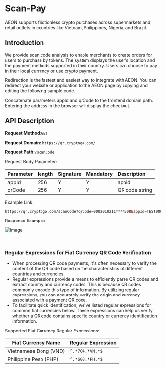 # Scan-Pay
AEON supports frictionless crypto purchases across supermarkets and retail outlets in countries like Vietnam, Philippines, Nigeria, and Brazil.

## Introduction

We provide scan code analysis to enable merchants to create orders for users to purchase by tokens. The system displays the user's location and the payment methods supported in their country. Users can choose to pay in their local currency or use crypto payment.

Redirection is the fastest and easiest way to integrate with AEON. You can redirect your website or application to the AEON page by copying and editing the following sample code.

Concatenate parameters appId and qrCode to the frontend domain path. Entering the address in the browser will display the checkout.

## API Description

**Request Method:**`GET`

**Request Domain:** `https://qr.cryptogo.com/`

**Request Path:**`/scanCode`

Request Body Parameter:

| Parameter | length | Signature | Mandatory | Description    |
| :-------- | :----- | :-------- | :-------- | :------------- |
| appId     | 256    | Y         | Y         | appid          |
| qrCode    | 256    | Y         | Y         | QR code string |

Example Link:

```html
https://qr.cryptogo.com/scanCode?qrCode=0002010211****508&appId=TEST000001
```

Response Example:

![image](https://github.com/user-attachments/assets/a02563e1-9e37-49a4-851a-90aea668af0c)



<br />

### Regular Expressions for Fiat Currency QR Code Verification

- When processing QR code payments, it's often necessary to verify the content of the QR code based on the characteristics of different countries and currencies. 
- Regular expressions provide a means to efficiently parse QR codes and extract country and currency codes. This is because QR codes commonly encode this type of information. By utilizing regular expressions, you can accurately verify the origin and currency associated with a payment QR code.
- To facilitate quick identification, we've listed regular expressions for common fiat currencies below. These expressions can help us verify whether a QR code contains specific country or currency identification information.

Supported Fiat Currency Regular Expressions:

| Fiat Currency Name    | Regular Expression |
| --------------------- | ------------------ |
| Vietnamese Dong (VND) | `^.*704.*VN.*$`    |
| Philippine Peso (PHP) | `^.*608.*PH.*$`    |
